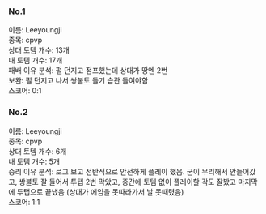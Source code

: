 ### No.1<br>
이름: Leeyoungji <br>
종목: cpvp <br>
상대 토템 개수: 13개 <br>
내 토템 개수: 17개 <br>
패배 이유 분석: 펄 던지고 점프했는데 상대가 땅엔 2번 <br>
보완: 펄 던지고 나서 쌍불토 들기 습관 들여야함 <br>
스코어: 0:1 <br>

### No.2<br>
이름: Leeyoungji <br>
종목: cpvp <br>
상대 토템 개수: 6개 <br>
내 토템 개수: 5개 <br>
승리 이유 분석: 로그 보고 전반적으로 안전하게 플레이 했음. 굳이 무리해서 안들어갔고, 쌍불토 잘 들어서 투탭 2번 막았고, 중간에 토템 없이 플레이할 각도 잘봤고 마지막에 투탭으로 끝냈음 (상대가 에임을 못따라가서 날 못때렸음)  <br>
스코어: 1:1 <br>